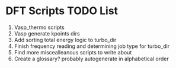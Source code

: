 # DFT Scripts TODO List

1. Vasp_thermo scripts
1. Vasp generate kpoints dirs
1. Add sorting total energy logic to turbo_dir
1. Finish frequency reading and determining job type for turbo_dir
1. Find more miscealleanous scripts to write about
1. Create a glossary? probably autogenerate in alphabetical order 